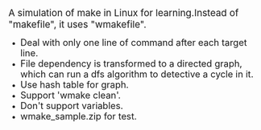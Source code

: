 <p><span style="font-size: 14pt;">A simulation of make in Linux for learning.Instead of "makefile", it uses "wmakefile".</span></p>
<ul>
<li><span style="font-size: 18px;">Deal with only one line of command after each target line.</span></li>
<li><span style="font-size: 18px;">File dependency is transformed&nbsp;to a&nbsp;directed graph, which can run a dfs algorithm to detective a cycle in it.</span></li>
<li><span style="font-size: 18px;">Use hash table for graph.</span></li>
<li><span style="font-size: 18px;">Support 'wmake clean'.</span></li>
<li><span style="font-size: 18px;">Don't support&nbsp;variables.</span></li>
<li><span style="font-size: 18px;">wmake_sample.zip&nbsp;for test.</span></li>
</ul>
